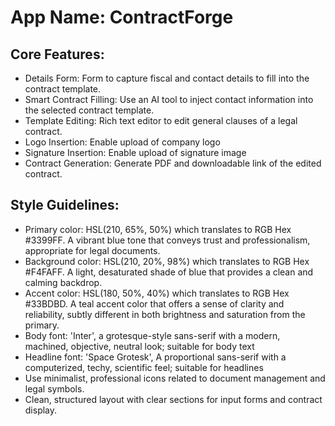 # **App Name**: ContractForge

## Core Features:

- Details Form: Form to capture fiscal and contact details to fill into the contract template.
- Smart Contract Filling: Use an AI tool to inject contact information into the selected contract template.
- Template Editing: Rich text editor to edit general clauses of a legal contract.
- Logo Insertion: Enable upload of company logo
- Signature Insertion: Enable upload of signature image
- Contract Generation: Generate PDF and downloadable link of the edited contract.

## Style Guidelines:

- Primary color: HSL(210, 65%, 50%) which translates to RGB Hex #3399FF. A vibrant blue tone that conveys trust and professionalism, appropriate for legal documents.
- Background color: HSL(210, 20%, 98%) which translates to RGB Hex #F4FAFF. A light, desaturated shade of blue that provides a clean and calming backdrop.
- Accent color: HSL(180, 50%, 40%) which translates to RGB Hex #33BDBD. A teal accent color that offers a sense of clarity and reliability, subtly different in both brightness and saturation from the primary.
- Body font: 'Inter', a grotesque-style sans-serif with a modern, machined, objective, neutral look; suitable for body text
- Headline font: 'Space Grotesk', A proportional sans-serif with a computerized, techy, scientific feel; suitable for headlines
- Use minimalist, professional icons related to document management and legal symbols.
- Clean, structured layout with clear sections for input forms and contract display.